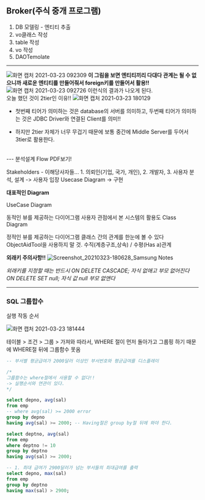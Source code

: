 ## Broker(주식 중개 프로그램)

1. DB 모델링 - 엔티티 추출
2. vo클래스 작성
3. table 작성
4. vo 작성
5. DAOTemolate
---
![화면 캡처 2021-03-23 092309](https://user-images.githubusercontent.com/76687078/112119960-2e9f9b80-8c01-11eb-9937-6faeb0683ea6.png)
**이 그림을 보면 엔티티끼리 다대다 관계는 될 수 없으니까 새로운 엔티티를 만들어줘서 foreign키를 만들어서 활용!!**
</br>
![화면 캡처 2021-03-23 092726](https://user-images.githubusercontent.com/76687078/112120392-850cda00-8c01-11eb-9f7c-264c6f35ca1d.png)
이런식의 결과가 나오게 된다.
</br>
오늘 했던 것이 2tier인 이유!!
![화면 캡처 2021-03-23 180129](https://user-images.githubusercontent.com/76687078/112120697-dfa63600-8c01-11eb-89ad-3424004f461d.png)
- 첫번째 티어가 의미하는 것은 database의 서버를 의미하고, 두번째 티어가 의미하는 것은 JDBC Driver와 연결된 Client를 의미!!

- 하지만 2tier 자체가 너무 무겁기 때문에 보통 중간에 Middle Server를 두어서 3tier로 활용한다.
</br>
---
분석설계 Flow PDF보기!

Stakeholders - 이해당사자들... 1. 의뢰인(기업, 국가, 개인), 2. 개발자, 3. 사용자 분석, 설계 -> 사용자 입장 Usecase Diagram -> 구현

**대표적인 Diagram**

UseCase Diagram

동적인 뷰를 제공하는 다이어그램
사용자 관점에서 본 시스템의 활용도
Class Diagram

정적인 뷰를 제공하는 다이어그램
클래스 간의 관계를 한눈에 볼 수 있다
ObjectAidTool을 사용하지 말 것.
수직(계층구조,상속) / 수평(Has a)관계

**외래키 주의사항!!**
![Screenshot_20210323-180628_Samsung Notes](https://user-images.githubusercontent.com/76687078/112122053-395b3000-8c03-11eb-8fbf-1d9cb9720394.jpg)

*외래키를 지정할 때는 반드시
ON DELETE CASCADE; 자식 없애고 부모 없어진다
ON DELETE SET null; 자식 값 null 부모 없앤다*

---
### SQL 그룹합수

실행 작동 순서 

![화면 캡처 2021-03-23 181444](https://user-images.githubusercontent.com/76687078/112122535-b9819580-8c03-11eb-9a6a-ba7fb30da375.png)

 테이블 > 조건 > 그룹 > 가져와 따라서, WHERE 절이 먼저 돌아가고 그룹핑 하기 때문에 WHERE절 뒤에 그룹함수 못옴

``` SQL
-- 부서별 평균급여가 2000달러 이상인 부서번호와 평균급여를 디스플레이

/*
그룹함수는 where절에서 사용할 수 없다!!
-> 실행순서와 연관이 있다.
*/

select depno, avg(sal)
from emp
-- where avg(sal) >= 2000 error
group by depno
having avg(sal) >= 2000; -- Having절은 group by절 뒤에 와야 한다.

select deptno, avg(sal)
from emp
where deptno != 10
group by deptno
having avg(sal) >= 2000;

-- 1. 최대 급여가 2900달러가 넘는 부서들의 최대급여를 출력
select depno, max(sal)
from emp
group by deptno
having max(sal) > 2900;
```